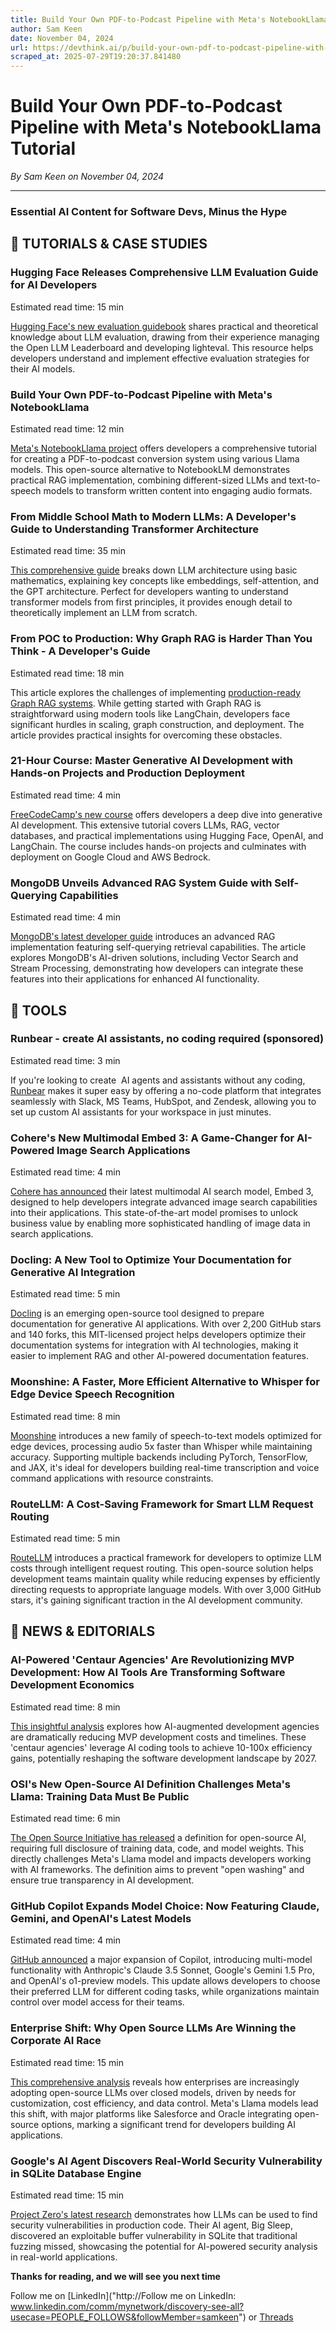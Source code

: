 ```yaml
---
title: Build Your Own PDF-to-Podcast Pipeline with Meta's NotebookLlama Tutorial
author: Sam Keen
date: November 04, 2024
url: https://devthink.ai/p/build-your-own-pdf-to-podcast-pipeline-with-meta-s-notebookllama-tutorial
scraped_at: 2025-07-29T19:20:37.841480
---
```


# Build Your Own PDF-to-Podcast Pipeline with Meta's NotebookLlama Tutorial

*By Sam Keen on November 04, 2024*

---

### **Essential AI Content for Software Devs,** **Minus the Hype**



## 📖 **TUTORIALS & CASE STUDIES**

### **Hugging Face Releases Comprehensive LLM Evaluation Guide for AI Developers**

Estimated read time: 15 min

[Hugging Face's new evaluation guidebook]("https://github.com/huggingface/evaluation-guidebook") shares practical and theoretical knowledge about LLM evaluation, drawing from their experience managing the Open LLM Leaderboard and developing lighteval. This resource helps developers understand and implement effective evaluation strategies for their AI models.

### **Build Your Own PDF-to-Podcast Pipeline with Meta's NotebookLlama**

Estimated read time: 12 min



[Meta's NotebookLlama project]("https://github.com/meta-llama/llama-recipes/tree/main/recipes/quickstart/NotebookLlama") offers developers a comprehensive tutorial for creating a PDF-to-podcast conversion system using various Llama models. This open-source alternative to NotebookLM demonstrates practical RAG implementation, combining different-sized LLMs and text-to-speech models to transform written content into engaging audio formats.

### **From Middle School Math to Modern LLMs: A Developer's Guide to Understanding Transformer Architecture**

Estimated read time: 35 min



[This comprehensive guide]("https://towardsdatascience.com/understanding-llms-from-scratch-using-middle-school-math-e602d27ec876") breaks down LLM architecture using basic mathematics, explaining key concepts like embeddings, self-attention, and the GPT architecture. Perfect for developers wanting to understand transformer models from first principles, it provides enough detail to theoretically implement an LLM from scratch.

### **From POC to Production: Why Graph RAG is Harder Than You Think - A Developer's Guide**

Estimated read time: 18 min

This article explores the challenges of implementing [production-ready Graph RAG systems]("https://towardsdatascience.com/the-quest-for-production-quality-graph-rag-easy-to-start-hard-to-finish-46ca404cee3d"). While getting started with Graph RAG is straightforward using modern tools like LangChain, developers face significant hurdles in scaling, graph construction, and deployment. The article provides practical insights for overcoming these obstacles.

### **21-Hour Course: Master Generative AI Development with Hands-on Projects and Production Deployment**

Estimated read time: 4 min



[FreeCodeCamp's new course]("https://www.freecodecamp.org/news/learn-generative-ai-for-developers/") offers developers a deep dive into generative AI development. This extensive tutorial covers LLMs, RAG, vector databases, and practical implementations using Hugging Face, OpenAI, and LangChain. The course includes hands-on projects and culminates with deployment on Google Cloud and AWS Bedrock.

### **MongoDB Unveils Advanced RAG System Guide with Self-Querying Capabilities**

Estimated read time: 4 min



[MongoDB's latest developer guide]("https://www.mongodb.com/developer/products/atlas/advanced-rag-self-querying-retrieval/") introduces an advanced RAG implementation featuring self-querying retrieval capabilities. The article explores MongoDB's AI-driven solutions, including Vector Search and Stream Processing, demonstrating how developers can integrate these features into their applications for enhanced AI functionality.

##

## 🧰 **TOOLS**

### **Runbear - create AI assistants, no coding required (sponsored)**

Estimated read time: 3 min



If you're looking to create  AI agents and assistants without any coding, [Runbear]("https://runbear.io/?utm_source=samk") makes it super easy by offering a no-code platform that integrates seamlessly with Slack, MS Teams, HubSpot, and Zendesk, allowing you to set up custom AI assistants for your workspace in just minutes.

### **Cohere's New Multimodal Embed 3: A Game-Changer for AI-Powered Image Search Applications**

Estimated read time: 4 min



[Cohere has announced]("https://cohere.com/blog/multimodal-embed-3") their latest multimodal AI search model, Embed 3, designed to help developers integrate advanced image search capabilities into their applications. This state-of-the-art model promises to unlock business value by enabling more sophisticated handling of image data in search applications.

### **Docling: A New Tool to Optimize Your Documentation for Generative AI Integration**

Estimated read time: 5 min



[Docling]("https://github.com/DS4SD/docling") is an emerging open-source tool designed to prepare documentation for generative AI applications. With over 2,200 GitHub stars and 140 forks, this MIT-licensed project helps developers optimize their documentation systems for integration with AI technologies, making it easier to implement RAG and other AI-powered documentation features.

### **Moonshine: A Faster, More Efficient Alternative to Whisper for Edge Device Speech Recognition**

Estimated read time: 8 min



[Moonshine]("https://github.com/usefulsensors/moonshine") introduces a new family of speech-to-text models optimized for edge devices, processing audio 5x faster than Whisper while maintaining accuracy. Supporting multiple backends including PyTorch, TensorFlow, and JAX, it's ideal for developers building real-time transcription and voice command applications with resource constraints.

### **RouteLLM: A Cost-Saving Framework for Smart LLM Request Routing**

Estimated read time: 5 min



[RouteLLM]("https://github.com/lm-sys/RouteLLM") introduces a practical framework for developers to optimize LLM costs through intelligent request routing. This open-source solution helps development teams maintain quality while reducing expenses by efficiently directing requests to appropriate language models. With over 3,000 GitHub stars, it's gaining significant traction in the AI development community.

## 📰 **NEWS & EDITORIALS**

### **AI-Powered 'Centaur Agencies' Are Revolutionizing MVP Development: How AI Tools Are Transforming Software Development Economics**

Estimated read time: 8 min

[This insightful analysis]("https://www.flyingpenguins.io/p/centaur-agencies-are-coming-for-your") explores how AI-augmented development agencies are dramatically reducing MVP development costs and timelines. These 'centaur agencies' leverage AI coding tools to achieve 10-100x efficiency gains, potentially reshaping the software development landscape by 2027.

### **OSI's New Open-Source AI Definition Challenges Meta's Llama: Training Data Must Be Public**

Estimated read time: 6 min

[The Open Source Initiative has released]("https://www.theverge.com/2024/10/28/24281820/open-source-initiative-definition-artificial-intelligence-meta-llama") a definition for open-source AI, requiring full disclosure of training data, code, and model weights. This directly challenges Meta's Llama model and impacts developers working with AI frameworks. The definition aims to prevent "open washing" and ensure true transparency in AI development.

### **GitHub Copilot Expands Model Choice: Now Featuring Claude, Gemini, and OpenAI's Latest Models**

Estimated read time: 4 min



[GitHub announced]("https://github.blog/news-insights/product-news/bringing-developer-choice-to-copilot/") a major expansion of Copilot, introducing multi-model functionality with Anthropic's Claude 3.5 Sonnet, Google's Gemini 1.5 Pro, and OpenAI's o1-preview models. This update allows developers to choose their preferred LLM for different coding tasks, while organizations maintain control over model access for their teams.

### **Enterprise Shift: Why Open Source LLMs Are Winning the Corporate AI Race**

Estimated read time: 15 min

[This comprehensive analysis]("https://venturebeat.com/ai/the-enterprise-verdict-on-ai-models-why-open-source-will-win/") reveals how enterprises are increasingly adopting open-source LLMs over closed models, driven by needs for customization, cost efficiency, and data control. Meta's Llama models lead this shift, with major platforms like Salesforce and Oracle integrating open-source options, marking a significant trend for developers building AI applications.

### **Google's AI Agent Discovers Real-World Security Vulnerability in SQLite Database Engine**

Estimated read time: 15 min

[Project Zero's latest research]("https://googleprojectzero.blogspot.com/2024/10/from-naptime-to-big-sleep.html") demonstrates how LLMs can be used to find security vulnerabilities in production code. Their AI agent, Big Sleep, discovered an exploitable buffer vulnerability in SQLite that traditional fuzzing missed, showcasing the potential for AI-powered security analysis in real-world applications.

**Thanks for reading, and we will see you next time**

Follow me on [LinkedIn]("http://Follow me on LinkedIn: www.linkedin.com/comm/mynetwork/discovery-see-all?usecase=PEOPLE_FOLLOWS&followMember=samkeen") or [Threads](https://www.threads.net/@sam.keen"https://www.threads.net/@sam.keen")
